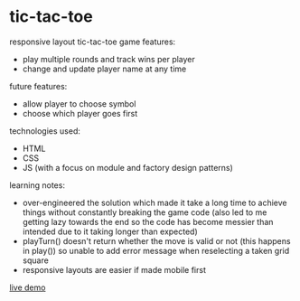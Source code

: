 # tic-tac-toe

responsive layout tic-tac-toe game
features:

- play multiple rounds and track wins per player
- change and update player name at any time

future features:

- allow player to choose symbol
- choose which player goes first

technologies used:

- HTML
- CSS
- JS (with a focus on module and factory design patterns)

learning notes:

- over-engineered the solution which made it take a long time to achieve things without constantly breaking the game code (also led to me getting lazy towards the end so the code has become messier than intended due to it taking longer than expected)
- playTurn() doesn't return whether the move is valid or not (this happens in play()) so unable to add error message when reselecting a taken grid square
- responsive layouts are easier if made mobile first

[live demo](https://jochuu.github.io/tic-tac-toe/)
